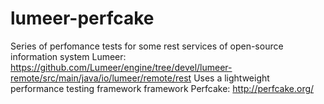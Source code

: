 # lumeer-perfcake
Series of perfomance tests for some rest services of open-source information system Lumeer:
https://github.com/Lumeer/engine/tree/devel/lumeer-remote/src/main/java/io/lumeer/remote/rest
Uses a lightweight performance testing framework framework Perfcake:
http://perfcake.org/
